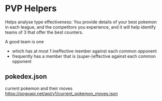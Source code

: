 # PVP Helpers

Helps analyse type effectiveness: You provide details of your best pokemon in each league, and the competitors you experience,
and it will help identify teams of 3 that offer the best counters.

A good team is one

- which has at most 1 ineffective member against each common opponent
- frequently has a member that is (super-)effective against each common opponent

 
## pokedex.json 

current pokemon and their moves
https://pogoapi.net/api/v1/current_pokemon_moves.json


